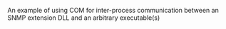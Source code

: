 An example of using COM for inter-process communication between an SNMP extension DLL and an arbitrary executable(s)